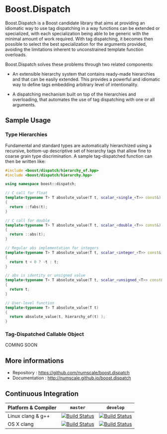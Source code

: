 # Boost.Dispatch

Boost.Dispatch is a Boost candidate library that aims at providing an idiomatic way to use tag
dispatching in a way functions can be extended or specialized, with each specialization being able
to be generic with the minimal amount of work required. With tag dispatching, it
becomes then possible to select the best specialization for the arguments provided, avoiding
the limitations inherent to unconstrained template function overloads.

Boost.Dispatch solves these problems through two related components:

  * An extensible hierarchy system that contains ready-made hierarchies and that
    can be easily extended. This provides a powerful and idiomatic way to define
    tags embedding arbitrary level of intentionality.

  * A dispatching mechanism built on top of the hierarchies and overloading,
    that automates the use of tag dispatching with one or all arguments.

## Sample Usage

### Type Hierarchies

Fundamental and standard types are automatically hierarchized using a recursive, bottom-up descriptive set of hierarchy tags that allow fine to coarse grain type discrimination. A sample
tag-dispatched function can then be written like:

```cpp
#include <boost/dispatch/hierarchy_of.hpp>
#include <boost/dispatch/hierarchy.hpp>

using namespace boost::dispatch;

// C call for float
template<typename T> T absolute_value(T t, scalar_<single_<T>> const&)
{
  return ::fabs(t);
}

// C call for double
template<typename T> T absolute_value(T t, scalar_<double_<T>> const&)
{
  return ::abs(t);
}

// Regular abs implementation for integers
template<typename T> T absolute_value(T t, scalar_<integer_<T>> const&)
{
  return t < 0 ? -t : t;
}

// abs is identity or unsigned value
template<typename T> T absolute_value(T t, scalar_<unsigned_<T>> const&)
{
  return t;
}

// User-level function
template<typename T> T absolute_value(T t)
{
  return absolute_value(t, hierarchy_of(t) );
}
```

### Tag-Dispatched Callable Object

COMING SOON

## More informations

* Repository    : https://github.com/numscale/boost.dispatch
* Documentation : http://numscale.github.io/boost.dispatch

## Continuous Integration

| Platform & Compiler | `master`| `develop`|
|---------------------|---------|----------|
| Linux clang & g++   | [![Build Status](https://travis-ci.org/NumScale/boost.dispatch.png?branch=master)](https://travis-ci.org/NumScale/boost.dispatch) | [![Build Status](https://travis-ci.org/NumScale/boost.dispatch.png?branch=develop)](https://travis-ci.org/NumScale/boost.dispatch) |
| OS X   clang    | [![Build Status](https://travis-ci.org/NumScale/boost.dispatch.png?branch=master)](https://travis-ci.org/NumScale/boost.dispatch) | [![Build Status](https://travis-ci.org/NumScale/boost.dispatch.png?branch=develop)](https://travis-ci.org/NumScale/boost.dispatch) |
